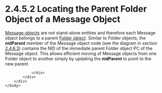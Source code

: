 <html dir="LTR" xmlns:mshelp="http://msdn.microsoft.com/mshelp" xmlns:ddue="http://ddue.schemas.microsoft.com/authoring/2003/5" xmlns:xlink="http://www.w3.org/1999/xlink" xmlns:tool="http://www.microsoft.com/tooltip">
    <head>
        <meta http-equiv="Content-Type" content="text/html; CHARSET=utf-8"></meta>
        <meta name="save" content="history"></meta>
        <title>2.4.5.2 Locating the Parent Folder Object of a Message Object</title>
        <xml>
            <mshelp:toctitle title="2.4.5.2 Locating the Parent Folder Object of a Message Object"></mshelp:toctitle>
            <mshelp:rltitle title="[MS-PST]: Locating the Parent Folder Object of a Message Object"></mshelp:rltitle>
            <mshelp:keyword index="A" term="cf4c8e64-c36b-4a79-96dc-14e47c1d22af"></mshelp:keyword>
            <mshelp:attr name="DCSext.ContentType" value="open specification"></mshelp:attr>
            <mshelp:attr name="AssetID" value="cf4c8e64-c36b-4a79-96dc-14e47c1d22af"></mshelp:attr>
            <mshelp:attr name="TopicType" value="kbRef"></mshelp:attr>
            <mshelp:attr name="DCSext.Title" value="[MS-PST]: Locating the Parent Folder Object of a Message Object" />
        </xml>
    </head>
    <body>
        <div id="header">
            <h1 class="heading">2.4.5.2 Locating the Parent Folder Object of a Message Object</h1>
        </div>
        <div id="mainSection">
            <div id="mainBody">
                <div id="allHistory" class="saveHistory"></div>
                <div id="sectionSection0" class="section" name="collapseableSection">
                    

<p><a href="08220cc9-69b1-4072-a2e7-2a0ff201d505.htm#gt_b6c15d0c-d992-421d-ba96-99d3b63894cf">Message
objects</a> are not stand-alone entities and therefore each Message object belongs
to a parent <a href="08220cc9-69b1-4072-a2e7-2a0ff201d505.htm#gt_0682daa7-c1b8-419b-8a32-6048833d0b72">Folder object</a>.
Similar to Folder objects, the <b>nidParent</b> member of the Message object
node (see the diagram in section <a href="f3fcc68c-53ee-4c2a-82d7-113e44f1fb3f.htm">2.4.6.3</a>) contains the NID
of the immediate parent Folder object PC of the Message object. This allows
efficient moving of Message objects from one Folder object to another simply by
updating the <b>nidParent</b> to point to the new parent.</p>


                </div>
            </div>
        </div>
    </body>
</html>
